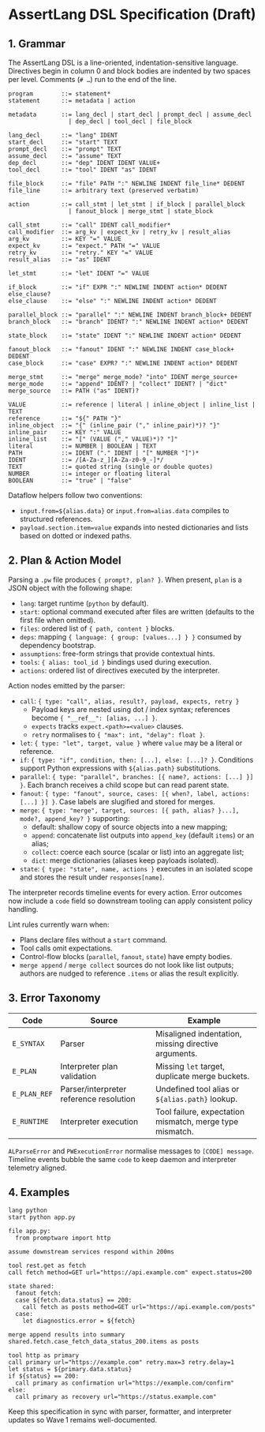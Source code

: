 # AssertLang DSL Specification (Draft)

## 1. Grammar

The AssertLang DSL is a line-oriented, indentation-sensitive language. Directives begin in column 0 and block bodies are indented by two spaces per level. Comments (`# …`) run to the end of the line.

```
program        ::= statement*
statement      ::= metadata | action

metadata       ::= lang_decl | start_decl | prompt_decl | assume_decl
                 | dep_decl | tool_decl | file_block

lang_decl      ::= "lang" IDENT
start_decl     ::= "start" TEXT
prompt_decl    ::= "prompt" TEXT
assume_decl    ::= "assume" TEXT
dep_decl       ::= "dep" IDENT IDENT VALUE+
tool_decl      ::= "tool" IDENT "as" IDENT

file_block     ::= "file" PATH ":" NEWLINE INDENT file_line* DEDENT
file_line      ::= arbitrary text (preserved verbatim)

action         ::= call_stmt | let_stmt | if_block | parallel_block
                 | fanout_block | merge_stmt | state_block

call_stmt      ::= "call" IDENT call_modifier*
call_modifier  ::= arg_kv | expect_kv | retry_kv | result_alias
arg_kv         ::= KEY "=" VALUE
expect_kv      ::= "expect." PATH "=" VALUE
retry_kv       ::= "retry." KEY "=" VALUE
result_alias   ::= "as" IDENT

let_stmt       ::= "let" IDENT "=" VALUE

if_block       ::= "if" EXPR ":" NEWLINE INDENT action* DEDENT else_clause?
else_clause    ::= "else" ":" NEWLINE INDENT action* DEDENT

parallel_block ::= "parallel" ":" NEWLINE INDENT branch_block+ DEDENT
branch_block   ::= "branch" IDENT? ":" NEWLINE INDENT action* DEDENT

state_block    ::= "state" IDENT ":" NEWLINE INDENT action* DEDENT

fanout_block   ::= "fanout" IDENT ":" NEWLINE INDENT case_block+ DEDENT
case_block     ::= "case" EXPR? ":" NEWLINE INDENT action* DEDENT

merge_stmt     ::= "merge" merge_mode? "into" IDENT merge_source+
merge_mode     ::= "append" IDENT? | "collect" IDENT? | "dict"
merge_source   ::= PATH ("as" IDENT)?

VALUE          ::= reference | literal | inline_object | inline_list | TEXT
reference      ::= "${" PATH "}"
inline_object  ::= "{" (inline_pair ("," inline_pair)*)? "}"
inline_pair    ::= KEY ":" VALUE
inline_list    ::= "[" (VALUE ("," VALUE)*)? "]"
literal        ::= NUMBER | BOOLEAN | TEXT
PATH           ::= IDENT ("." IDENT | "[" NUMBER "]")*
IDENT          ::= /[A-Za-z_][A-Za-z0-9_-]*/
TEXT           ::= quoted string (single or double quotes)
NUMBER         ::= integer or floating literal
BOOLEAN        ::= "true" | "false"
```

Dataflow helpers follow two conventions:
- `input.from=${alias.data}` or `input.from=alias.data` compiles to structured references.
- `payload.section.item=value` expands into nested dictionaries and lists based on dotted or indexed paths.

## 2. Plan & Action Model

Parsing a `.pw` file produces `{ prompt?, plan? }`. When present, `plan` is a JSON object with the following shape:

- `lang`: target runtime (`python` by default).
- `start`: optional command executed after files are written (defaults to the first file when omitted).
- `files`: ordered list of `{ path, content }` blocks.
- `deps`: mapping `{ language: { group: [values...] } }` consumed by dependency bootstrap.
- `assumptions`: free-form strings that provide contextual hints.
- `tools`: `{ alias: tool_id }` bindings used during execution.
- `actions`: ordered list of directives executed by the interpreter.

Action nodes emitted by the parser:
- `call`: `{ type: "call", alias, result?, payload, expects, retry }`
  - Payload keys are nested using dot / index syntax; references become `{ "__ref__": [alias, ...] }`.
  - `expects` tracks `expect.<path>=<value>` clauses.
  - `retry` normalises to `{ "max": int, "delay": float }`.
- `let`: `{ type: "let", target, value }` where `value` may be a literal or reference.
- `if`: `{ type: "if", condition, then: [...], else: [...]? }`. Conditions support Python expressions with `${alias.path}` substitutions.
- `parallel`: `{ type: "parallel", branches: [{ name?, actions: [...] }] }`. Each branch receives a child scope but can read parent state.
- `fanout`: `{ type: "fanout", source, cases: [{ when?, label, actions: [...] }] }`. Case labels are slugified and stored for merges.
- `merge`: `{ type: "merge", target, sources: [{ path, alias? }...], mode?, append_key? }` supporting:
  - default: shallow copy of source objects into a new mapping;
  - `append`: concatenate list outputs into `append_key` (default `items`) or an alias;
  - `collect`: coerce each source (scalar or list) into an aggregate list;
  - `dict`: merge dictionaries (aliases keep payloads isolated).
- `state`: `{ type: "state", name, actions }` executes in an isolated scope and stores the result under `responses[name]`.

The interpreter records timeline events for every action. Error outcomes now include a `code` field so downstream tooling can apply consistent policy handling.

Lint rules currently warn when:
- Plans declare files without a `start` command.
- Tool calls omit expectations.
- Control-flow blocks (`parallel`, `fanout`, `state`) have empty bodies.
- `merge append` / `merge collect` sources do not look like list outputs; authors are nudged to reference `.items` or alias the result explicitly.

## 3. Error Taxonomy

| Code | Source | Example |
| --- | --- | --- |
| `E_SYNTAX` | Parser | Misaligned indentation, missing directive arguments. |
| `E_PLAN` | Interpreter plan validation | Missing `let` target, duplicate merge buckets. |
| `E_PLAN_REF` | Parser/interpreter reference resolution | Undefined tool alias or `${alias.path}` lookup. |
| `E_RUNTIME` | Interpreter execution | Tool failure, expectation mismatch, merge type mismatch. |

`ALParseError` and `PWExecutionError` normalise messages to `[CODE] message`. Timeline events bubble the same `code` to keep daemon and interpreter telemetry aligned.

## 4. Examples

```
lang python
start python app.py

file app.py:
  from promptware import http

assume downstream services respond within 200ms

tool rest.get as fetch
call fetch method=GET url="https://api.example.com" expect.status=200

state shared:
  fanout fetch:
  case ${fetch.data.status} == 200:
    call fetch as posts method=GET url="https://api.example.com/posts"
  case:
    let diagnostics.error = ${fetch}

merge append results into summary shared.fetch.case_fetch_data_status_200.items as posts
```

```
tool http as primary
call primary url="https://example.com" retry.max=3 retry.delay=1
let status = ${primary.data.status}
if ${status} == 200:
  call primary as confirmation url="https://example.com/confirm"
else:
  call primary as recovery url="https://status.example.com"
```

Keep this specification in sync with parser, formatter, and interpreter updates so Wave 1 remains well-documented.
